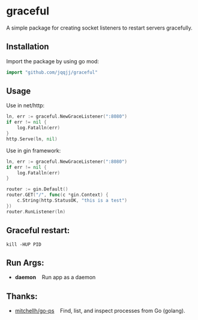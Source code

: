 # graceful
A simple package for creating socket listeners to restart servers gracefully.

## Installation
Import the package by using go mod:
```go
import "github.com/jqqjj/graceful"
```


## Usage

Use in net/http:
```go
ln, err := graceful.NewGraceListener(":8080")
if err != nil {
    log.Fatalln(err)
}
http.Serve(ln, nil)
```

Use in gin framework:
```go
ln, err := graceful.NewGraceListener(":8080")
if err != nil {
    log.Fatalln(err)
}

router := gin.Default()
router.GET("/", func(c *gin.Context) {
    c.String(http.StatusOK, "this is a test")
})
router.RunListener(ln)
```

## Graceful restart:
```shell
kill -HUP PID
```

## Run Args:
* **daemon** &nbsp;&nbsp; Run app as a daemon

## Thanks:
* [mitchellh/go-ps](https://github.com/mitchellh/go-ps) &nbsp;&nbsp; Find, list, and inspect processes from Go (golang).
